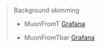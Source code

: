 > Background skimming
> 
> - MuonFromT [Grafana](https://monit-grafana.cern.ch/d/cmsTMDetail/cms-task-monitoring-task-view?orgId=11&var-user=pviscone&var-task=230428_135133%3Apviscone_crab_TTbar_SemileptonicMuonsFromT_NoCKM_skim&from=1682686293000&to=now)
> 
> - MuonFromTbar [Grafana](https://monit-grafana.cern.ch/d/cmsTMDetail/cms-task-monitoring-task-view?orgId=11&var-user=pviscone&var-task=230428_134847%3Apviscone_crab_TTbar_SemileptonicMuonsFromTbar_NoCKM_skim&from=1682686127000&to=now)
